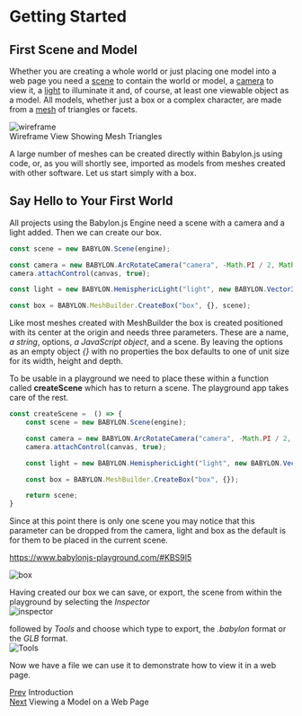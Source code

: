 # Getting Started
## First Scene and Model
Whether you are creating a whole world or just placing one model into a web page you need a [scene]() to contain the world or model, a [camera]() to view it, a [light]() to illuminate it and, of course, at least one viewable object as a model. All models, whether just a box or a complex character, are made from a [mesh]() of triangles or facets.

![wireframe](/img/campus/wireframe.png)  
Wireframe View Showing Mesh Triangles

A large number of meshes can be created directly within Babylon.js using code, or, as you will shortly see, imported as models from meshes created with other software. Let us start simply with a box.
## Say Hello to Your First World

All projects using the Babylon.js Engine need a scene with a camera and a light added. Then we can create our box.

```javascript
const scene = new BABYLON.Scene(engine);

const camera = new BABYLON.ArcRotateCamera("camera", -Math.PI / 2, Math.PI / 2.5, 3, new BABYLON.Vector3(0, 0, 0), scene);
camera.attachControl(canvas, true);

const light = new BABYLON.HemisphericLight("light", new BABYLON.Vector3(0, 1, 0), scene);

const box = BABYLON.MeshBuilder.CreateBox("box", {}, scene);
```

Like most meshes created with MeshBuilder the box is created positioned with its center at the origin and needs three parameters. These are a name, *a string*,  options, *a JavaScript object*, and a scene. By leaving the options as an empty object *{}* with no properties the box defaults to one of unit size for its width, height and depth. 

To be usable in a playground we need to place these within a function called **createScene** which has to return a scene. The playground app takes care of the rest.

```javascript
const createScene =  () => {
    const scene = new BABYLON.Scene(engine);

    const camera = new BABYLON.ArcRotateCamera("camera", -Math.PI / 2, Math.PI / 2.5, 3, new BABYLON.Vector3(0, 0, 0));
    camera.attachControl(canvas, true);

    const light = new BABYLON.HemisphericLight("light", new BABYLON.Vector3(0, 1, 0));

    const box = BABYLON.MeshBuilder.CreateBox("box", {});

    return scene;
}
```

Since at this point there is only one scene you may notice that this parameter can be dropped from the camera, light and box as the default is for them to be placed in the current scene.

https://www.babylonjs-playground.com/#KBS9I5

![box](/img/campus/house0.png)

Having created our box we can save, or export, the scene from within the playground by selecting the *Inspector*  
![inspector](/img/campus/pgpartmenu.png)    

followed by *Tools* and choose which type to export, the *.babylon* format or the *GLB* format.  
![Tools](/img/campus/export.png)

Now we have a file we can use it to demonstrate how to view it in a web page.

[Prev](/babylon101/welcome) Introduction  
[Next](/babylon101/first_viewer) Viewing a Model on a Web Page
